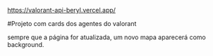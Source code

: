 https://valorant-api-beryl.vercel.app/

#Projeto com cards dos agentes do valorant

sempre que a página for atualizada, um novo mapa aparecerá como background.